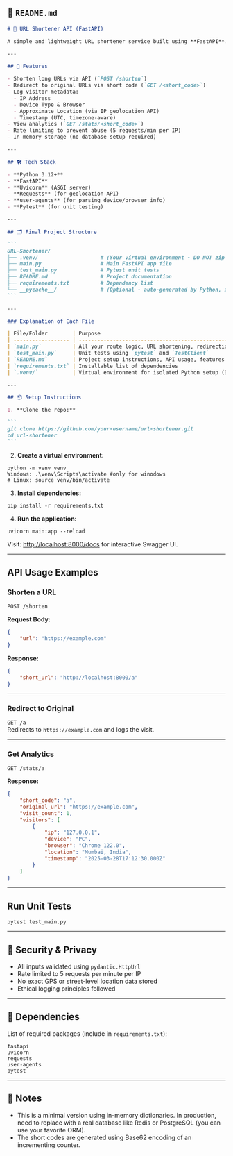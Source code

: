 ## 📄 `README.md`

````markdown
# 🔗 URL Shortener API (FastAPI)

A simple and lightweight URL shortener service built using **FastAPI**. It supports Base62-based short URL generation, visitor tracking (IP, browser, device, and location), rate limiting, and analytics reporting.

---

## 🚀 Features

- Shorten long URLs via API (`POST /shorten`)
- Redirect to original URLs via short code (`GET /<short_code>`)
- Log visitor metadata:
  - IP Address
  - Device Type & Browser
  - Approximate Location (via IP geolocation API)
  - Timestamp (UTC, timezone-aware)
- View analytics (`GET /stats/<short_code>`)
- Rate limiting to prevent abuse (5 requests/min per IP)
- In-memory storage (no database setup required)

---

## 🛠 Tech Stack

- **Python 3.12+**
- **FastAPI**
- **Uvicorn** (ASGI server)
- **Requests** (for geolocation API)
- **user-agents** (for parsing device/browser info)
- **Pytest** (for unit testing)

---

## 🗂️ Final Project Structure

```
URL-Shortener/
├── .venv/                    # (Your virtual environment - DO NOT zip this!)
├── main.py                   # Main FastAPI app file
├── test_main.py              # Pytest unit tests
├── README.md                 # Project documentation
├── requirements.txt          # Dependency list
└── __pycache__/              # (Optional - auto-generated by Python, ignore or delete)
```

---

### Explanation of Each File

| File/Folder        | Purpose                                                                      |
| ------------------ | ---------------------------------------------------------------------------- |
| `main.py`          | All your route logic, URL shortening, redirection, logging, analytics        |
| `test_main.py`     | Unit tests using `pytest` and `TestClient`                                   |
| `README.md`        | Project setup instructions, API usage, features                              |
| `requirements.txt` | Installable list of dependencies                                             |
| `.venv/`           | Virtual environment for isolated Python setup (DO NOT include in submission) |

---

## 📦 Setup Instructions

1. **Clone the repo:**

```
git clone https://github.com/your-username/url-shortener.git
cd url-shortener
```
````

2. **Create a virtual environment:**

```
python -m venv venv
Windows: .\venv\Scripts\activate #only for winodows
# Linux: source venv/bin/activate
```

3. **Install dependencies:**

```
pip install -r requirements.txt
```

4. **Run the application:**

```
uvicorn main:app --reload
```

Visit: [http://localhost:8000/docs](http://localhost:8000/docs) for interactive Swagger UI.

---

## API Usage Examples

### Shorten a URL

`POST /shorten`

**Request Body:**

```json
{
	"url": "https://example.com"
}
```

**Response:**

```json
{
	"short_url": "http://localhost:8000/a"
}
```

---

### Redirect to Original

`GET /a`  
Redirects to `https://example.com` and logs the visit.

---

### Get Analytics

`GET /stats/a`

**Response:**

```json
{
	"short_code": "a",
	"original_url": "https://example.com",
	"visit_count": 1,
	"visitors": [
		{
			"ip": "127.0.0.1",
			"device": "PC",
			"browser": "Chrome 122.0",
			"location": "Mumbai, India",
			"timestamp": "2025-03-28T17:12:30.000Z"
		}
	]
}
```

---

## Run Unit Tests

```
pytest test_main.py
```

---

## 🔐 Security & Privacy

- All inputs validated using `pydantic.HttpUrl`
- Rate limited to 5 requests per minute per IP
- No exact GPS or street-level location data stored
- Ethical logging principles followed

---

## 📄 Dependencies

List of required packages (include in `requirements.txt`):

```
fastapi
uvicorn
requests
user-agents
pytest
```

---

## 📌 Notes

- This is a minimal version using in-memory dictionaries. In production, need to replace with a real database like Redis or PostgreSQL (you can use your favorite ORM).
- The short codes are generated using Base62 encoding of an incrementing counter.
